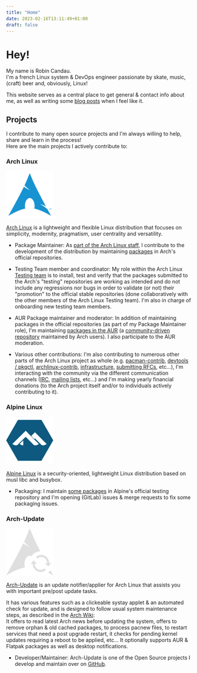 ```yaml
---
title: "Home"
date: 2023-02-16T13:11:49+01:00
draft: false
---
```


# Hey!

My name is Robin Candau.  
I'm a french Linux system & DevOps engineer passionate by skate, music, (craft) beer and, obviously, Linux!

This website serves as a central place to get general & contact info about me, as well as writing some [blog posts](https://antiz.fr/blog/) when I feel like it.

## Projects

I contribute to many open source projects and I'm always willing to help, share and learn in the process!  
Here are the main projects I actively contribute to:

### Arch Linux

![alt text](images/arch_linux-logo.png "Arch Linux logo")

[Arch Linux](https://archlinux.org) is a lightweight and flexible Linux distribution that focuses on simplicity, modernity, pragmatism, user centrality and versatility.

- Package Maintainer: As [part of the Arch Linux staff](https://archlinux.org/people/package-maintainers/#Antiz), I contribute to the development of the distribution by maintaining [packages](https://archlinux.org/packages/?sort=&q=&maintainer=Antiz) in Arch's official repositories.

- Testing Team member and coordinator: My role within the Arch Linux [Testing team](https://wiki.archlinux.org/title/Arch_Testing_Team) is to install, test and verify that the packages submitted to the Arch's "testing" repositories are working as intended and do not include any regressions nor bugs in order to validate (or not) their "promotion" to the official stable repositories (done collaboratively with the other members of the Arch Linux Testing team). I'm also in charge of onboarding new testing team members.

- AUR Package maintainer and moderator: In addition of maintaining packages in the official repositories (as part of my Package Maintainer role), I'm maintaining [packages in the AUR](https://aur.archlinux.org/packages?O=0&SeB=M&K=Antiz&outdated=&SB=p&SO=d&PP=50&submit=Go) (a [community-driven repository](https://wiki.archlinux.org/title/Arch_User_Repository) maintained by Arch users). I also participate to the AUR moderation.

- Various other contributions: I'm also contributing to numerous other parts of the Arch Linux project as whole (e.g. [pacman-contrib](https://gitlab.archlinux.org/pacman/pacman-contrib), [devtools / pkgctl](https://gitlab.archlinux.org/archlinux/devtools), [archlinux-contrib](https://github.com/archlinux/contrib), [infrastructure](https://gitlab.archlinux.org/archlinux/infrastructure), [submitting RFCs](https://gitlab.archlinux.org/archlinux/rfcs), etc...), I'm interacting with the community via the different communication channels ([IRC](https://wiki.archlinux.org/title/Arch_IRC_channels), [mailing lists](https://lists.archlinux.org/mailman3/lists/), etc...) and I'm making yearly financial donations (to the Arch project itself and/or to individuals actively contributing to it).

### Alpine Linux

![alt text](images/alpine_linux-logo.png "Alpine Linux logo")

[Alpine Linux](https://www.alpinelinux.org) is a security-oriented, lightweight Linux distribution based on musl libc and busybox.

- Packaging: I maintain [some packages](https://pkgs.alpinelinux.org/packages?name=&branch=edge&repo=&arch=&maintainer=Robin+Candau) in Alpine's official testing repository and I'm opening (GitLab) issues & merge requests to fix some packaging issues.

### Arch-Update

![alt text](images/arch_update-logo.png "Arch-Update logo")

[Arch-Update](https://github.com/Antiz96/arch-update) is an update notifier/applier for Arch Linux that assists you with important pre/post update tasks.

It has various features such as a clickeable systay applet & an automated check for update, and is designed to follow usual system maintenance steps, as described in the [Arch Wiki](https://wiki.archlinux.org/title/System_maintenance):  
It offers to read latest Arch news before updating the system, offers to remove orphan & old cached packages, to process pacnew files, to restart services that need a post upgrade restart, it checks for pending kernel updates requiring a reboot to be applied, etc... It optionally supports AUR & Flatpak packages as well as desktop notifications.

- Developer/Maintainer: Arch-Update is one of the Open Source projects I develop and maintain over on [GitHub](https://github.com/Antiz96).
